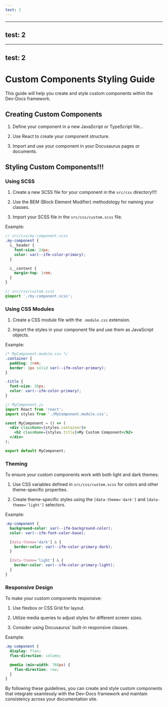 ```yaml
---
test: 2
---
```




---
test: 2
---



---
test: 2
---



# Custom Components Styling Guide

This guide will help you create and style custom components within the Dev-Docs framework.

## Creating Custom Components

1. Define your component in a new JavaScript or TypeScript file...

2. Use React to create your component structure.

3. Import and use your component in your Docusaurus pages or documents.

## Styling Custom Components!!!

### Using SCSS

1. Create a new SCSS file for your component in the `src/css` directory!!!!

2. Use the BEM (Block Element Modifier) methodology for naming your classes.

3. Import your SCSS file in the `src/css/custom.scss` file.

Example:

```scss
// src/css/my-component.scss
.my-component {
  &__header {
    font-size: 24px;
    color: var(--ifm-color-primary);
  }

  &__content {
    margin-top: 1rem;
  }
}

// src/css/custom.scss
@import './my-component.scss';
```

### Using CSS Modules

1. Create a CSS module file with the `.module.css` extension.

2. Import the styles in your component file and use them as JavaScript objects.

Example:

```css
/* MyComponent.module.css */
.container {
  padding: 1rem;
  border: 1px solid var(--ifm-color-primary);
}

.title {
  font-size: 20px;
  color: var(--ifm-color-primary);
}
```

```jsx
// MyComponent.js
import React from 'react';
import styles from './MyComponent.module.css';

const MyComponent = () => (
  <div className={styles.container}>
    <h2 className={styles.title}>My Custom Component</h2>
  </div>
);

export default MyComponent;
```

### Theming

To ensure your custom components work with both light and dark themes:

1. Use CSS variables defined in `src/css/custom.scss` for colors and other theme-specific properties.

2. Create theme-specific styles using the `[data-theme='dark']` and `[data-theme='light']` selectors.

Example:

```scss
.my-component {
  background-color: var(--ifm-background-color);
  color: var(--ifm-font-color-base);

  [data-theme='dark'] & {
    border-color: var(--ifm-color-primary-dark);
  }

  [data-theme='light'] & {
    border-color: var(--ifm-color-primary-light);
  }
}
```

### Responsive Design

To make your custom components responsive:

1. Use flexbox or CSS Grid for layout.

2. Utilize media queries to adjust styles for different screen sizes.

3. Consider using Docusaurus' built-in responsive classes.

Example:

```scss
.my-component {
  display: flex;
  flex-direction: column;

  @media (min-width: 768px) {
    flex-direction: row;
  }
}
```

By following these guidelines, you can create and style custom components that integrate seamlessly with the Dev-Docs framework and maintain consistency across your documentation site.
